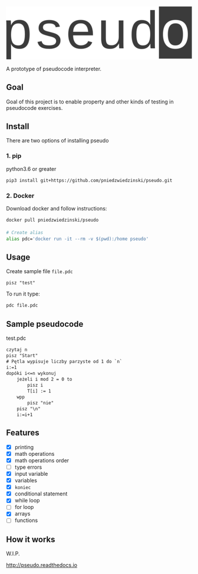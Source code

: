![pseudo](pseudo.svg)

<!--<img style="height:60px" src="pseudo.svg">-->

A prototype of pseudocode interpreter.

## Goal

Goal of this project is to enable property and other kinds of testing in pseudocode exercises.

## Install

There are two options of installing pseudo

### 1. pip

python3.6 or greater

```bash
pip3 install git+https://github.com/pniedzwiedzinski/pseudo.git
```

### 2. Docker

Download docker and follow instructions:

```bash
docker pull pniedzwiedzinski/pseudo

# Create alias
alias pdc='docker run -it --rm -v $(pwd):/home pseudo'
```

## Usage

Create sample file `file.pdc`

```
pisz "test"
```

To run it type:

```bash
pdc file.pdc
```

## Sample pseudocode

test.pdc

```
czytaj n
pisz "Start"
# Pętla wypisuje liczby parzyste od 1 do `n`
i:=1
dopóki i<=n wykonuj
    jeżeli i mod 2 = 0 to
        pisz i
        T[i] := 1
    wpp
        pisz "nie"
    pisz "\n"
    i:=i+1
```

## Features

- [x] printing
- [x] math operations
- [x] math operations order
- [ ] type errors
- [x] input variable
- [x] variables
- [x] `koniec`
- [x] conditional statement
- [x] while loop
- [ ] for loop
- [x] arrays
- [ ] functions

## How it works

W.I.P.

http://pseudo.readthedocs.io
